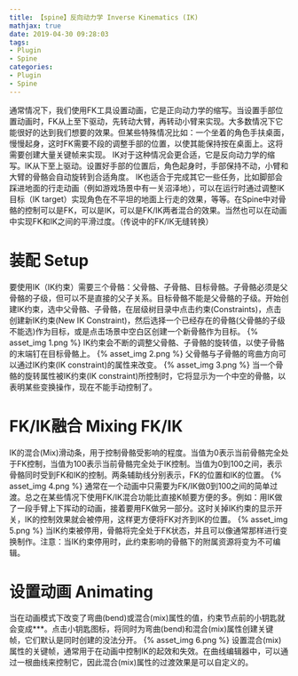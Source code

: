 ```yaml
---
title: 【spine】反向动力学 Inverse Kinematics (IK)
mathjax: true
date: 2019-04-30 09:28:03
tags:
- Plugin
- Spine
categories: 
- Plugin
- Spine
---
```

通常情况下，我们使用FK工具设置动画，它是正向动力学的缩写。当设置手部位置动画时，FK从上至下驱动，先转动大臂，再转动小臂来实现。大多数情况下它能很好的达到我们想要的效果。但某些特殊情况比如：一个坐着的角色手扶桌面，慢慢起身，这时FK需要不段的调整手部的位置，以使其能保持按在桌面上。这将需要创建大量关键帧来实现。
IK对于这种情况会更合适，它是反向动力学的缩写。IK从下至上驱动。设置好手部的位置后，角色起身时，手部保持不动，小臂和大臂的骨骼会自动旋转到合适角度。
IK也适合于完成其它一些任务，比如脚部会踩进地面的行走动画（例如游戏场景中有一关沼泽地），可以在运行时通过调整IK目标（IK target）实现角色在不平坦的地面上行走的效果，等等。在Spine中对骨骼的控制可以是FK，可以是IK，可以是FK/IK两者混合的效果。当然也可以在动画中实现FK和IK之间的平滑过度。（传说中的FK/IK无缝转换）
# 装配 Setup
要使用IK（IK约束）需要三个骨骼：父骨骼、子骨骼、目标骨骼。子骨骼必须是父骨骼的子级，但可以不是直接的父子关系。目标骨骼不能是父骨骼的子级。开始创建IK约束，选中父骨骼、子骨骼，在层级树目录中点击约束(Constraints)，点击创建新IK约束(New IK Constraint)，然后选择一个已经存在的骨骼(父骨骼的子级不能选)作为目标，或是点击场景中空白区创建一个新骨骼作为目标。
{% asset_img 1.png %}
IK约束会不断的调整父骨骼、子骨骼的旋转值，以使子骨骼的末端钉在目标骨骼上。
{% asset_img 2.png %}
父骨骼与子骨骼的弯曲方向可以通过IK约束(IK constraint)的属性来改变。
{% asset_img 3.png %}
当一个骨骼的旋转属性被IK约束(IK constraint)所控制时，它将显示为一个中空的骨骼，以表明某些变换操作，现在不能手动控制了。
# FK/IK融合 Mixing FK/IK
IK的混合(Mix)滑动条，用于控制骨骼受影响的程度。当值为0表示当前骨骼完全处于FK控制，当值为100表示当前骨骼完全处于IK控制。当值为0到100之间，表示骨骼同时受到FK和IK的控制。两条辅助线分别表示，FK的位置和IK的位置。
{% asset_img 4.png %}
通常在一个动画中只需要为FK/IK做0到100之间的简单过渡。总之在某些情况下使用FK/IK混合功能比直接K帧要方便的多。例如：用IK做了一段手臂上下挥动的动画，接着要用FK做另一部分。这时关掉IK约束的显示开关，IK的控制效果就会被停用，这样更方便将FK对齐到IK的位置。
{% asset_img 5.png %}
当IK约束被停用，骨骼将完全处于FK状态，并且可以像通常那样进行变换制作。注意：当IK约束停用时，此约束影响的骨骼下的附属资源将变为不可编辑。
# 设置动画 Animating
当在动画模式下改变了弯曲(bend)或混合(mix)属性的值，约束节点前的小钥匙就会变成***。点击小钥匙图标，将同时为弯曲(bend)和混合(mix)属性创建关键帧，它们默认是同时创建的没法分开。
{% asset_img 6.png %}
设置混合(mix)属性的关键帧，通常用于在动画中控制IK的起效和失效。在曲线编辑器中，可以通过一根曲线来控制它，因此混合(mix)属性的过渡效果是可以自定义的。